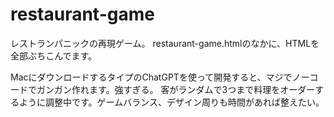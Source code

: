 # restaurant-game
レストランパニックの再現ゲーム。
restaurant-game.htmlのなかに、HTMLを全部ぶちこんでます。

MacにダウンロードするタイプのChatGPTを使って開発すると、マジでノーコードでガンガン作れます。強すぎる。
客がランダムで3つまで料理をオーダーするように調整中です。ゲームバランス、デザイン周りも時間があれば整えたい。
